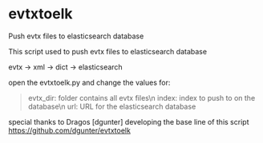 # evtxtoelk
Push evtx files to elasticsearch database


This script used to push evtx files to elasticsearch database

evtx -> xml -> dict -> elasticsearch

open the evtxtoelk.py and change the values for:

> evtx_dir: folder contains all evtx files\n
> index: index to push to on the database\n
> url: URL for the elasticsearch database

special thanks to Dragos [dgunter] developing the base line of this script
https://github.com/dgunter/evtxtoelk
